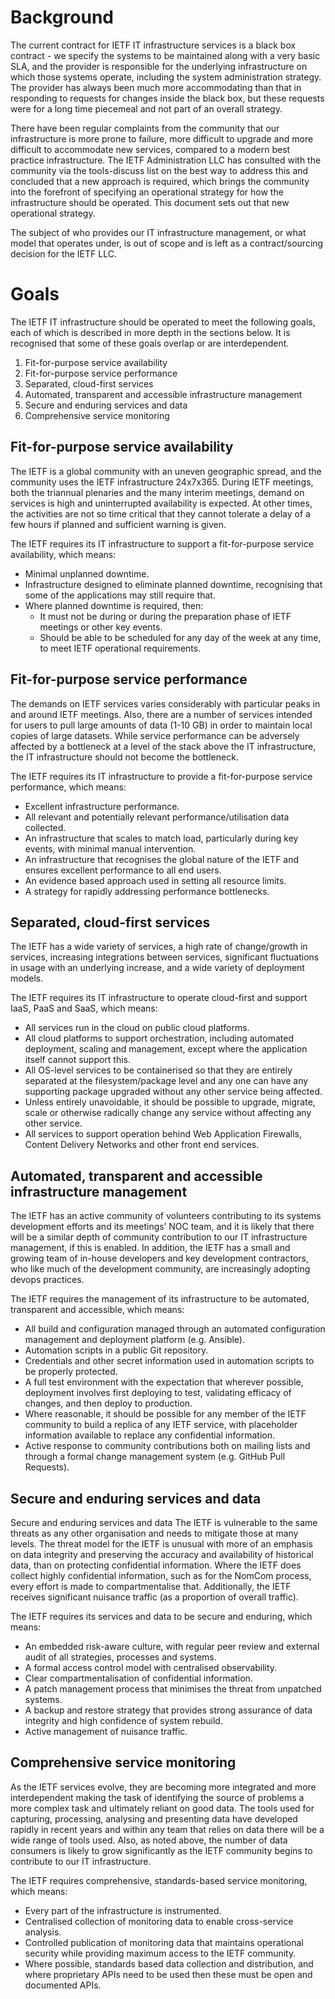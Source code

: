 # Background
The current contract for IETF IT infrastructure services is a black box contract - we specify the systems to be maintained along with a very basic SLA, and the provider is responsible for the underlying infrastructure on which those systems operate, including the system administration strategy. The provider has always been much more accommodating than that in responding to requests for changes inside the black box, but these requests were for a long time piecemeal and not part of an overall strategy.

There have been regular complaints from the community that our infrastructure is more prone to failure, more difficult to upgrade and more difficult to accommodate new services, compared to a modern best practice infrastructure.  The IETF Administration LLC has consulted with the community via the tools-discuss list on the best way to address this and concluded that a new approach is required, which brings the community into the forefront of specifying an operational strategy for how the infrastructure should be operated.  This document sets out that new operational strategy.

The subject of who provides our IT infrastructure management, or what model that operates under, is out of scope and is left as a contract/sourcing decision for the IETF LLC. 

# Goals
The IETF IT infrastructure should be operated to meet the following goals, each of which is described in more depth in the sections below.  It is recognised that some of these goals overlap or are interdependent.

1. Fit-for-purpose service availability
2. Fit-for-purpose service performance
3. Separated, cloud-first services
4. Automated, transparent and accessible infrastructure management
5. Secure and enduring services and data
6. Comprehensive service monitoring

## Fit-for-purpose service availability
The IETF is a global community with an uneven geographic spread, and the community uses the IETF infrastructure 24x7x365.  During IETF meetings, both the triannual plenaries and the many interim meetings, demand on services is high and uninterrupted availability is expected. At other times, the activities are not so time critical that they cannot tolerate a delay of a few hours if planned and sufficient warning is given. 

The IETF requires its IT infrastructure to support a fit-for-purpose service availability, which means:
* Minimal unplanned downtime.
* Infrastructure designed to eliminate planned downtime, recognising that some of the applications may still require that. 
* Where planned downtime is required, then:
  * It must not be during or during the preparation phase of IETF meetings or other key events.
  * Should be able to be scheduled for any day of the week at any time, to meet IETF operational requirements.

## Fit-for-purpose service performance
The demands on IETF services varies considerably with particular peaks in and around IETF meetings.  Also, there are a number of services intended for users to pull large amounts of data (1-10 GB) in order to maintain local copies of large datasets. While service performance can be adversely affected by a bottleneck at a level of the stack above the IT infrastructure, the IT infrastructure should not become the bottleneck.

The IETF requires its IT infrastructure to provide a fit-for-purpose service performance, which means:
* Excellent infrastructure performance.
* All relevant and potentially relevant performance/utilisation data collected.
* An infrastructure that scales to match load, particularly during key events, with minimal manual intervention.
* An infrastructure that recognises the global nature of the IETF and ensures excellent performance to all end users.
* An evidence based approach used in setting all resource limits.
* A strategy for rapidly addressing performance bottlenecks.

## Separated, cloud-first services
The IETF has a wide variety of services, a high rate of change/growth in services, increasing integrations between services, significant fluctuations in usage with an underlying increase, and a wide variety of deployment models.

The IETF requires its IT infrastructure to operate cloud-first and support IaaS, PaaS and SaaS, which means:
* All services run in the cloud on public cloud platforms.
* All cloud platforms to support orchestration, including automated deployment, scaling and management, except where the application itself cannot support this.
* All OS-level services to be containerised so that they are entirely separated at the filesystem/package level and any one can have any supporting package upgraded without any other service being affected.
* Unless entirely unavoidable, it should be possible to upgrade, migrate, scale or otherwise radically change any service without affecting any other service.
* All services to support operation behind Web Application Firewalls, Content Delivery Networks and other front end services. 

## Automated, transparent and accessible infrastructure management
The IETF has an active community of volunteers contributing to its systems development efforts and its meetings’ NOC team, and it is likely that there will be a similar depth of community contribution to our IT infrastructure management, if this is enabled.  In addition, the IETF has a small and growing team of in-house developers and key development contractors, who like much of the development community, are increasingly adopting devops practices.

The IETF requires the management of its infrastructure to be automated, transparent and accessible, which means:
* All build and configuration managed through an automated configuration management and deployment platform (e.g. Ansible).
* Automation scripts in a public Git repository.
* Credentials and other secret information used in automation scripts to be properly protected.
* A full test environment with the expectation that wherever possible, deployment involves first deploying to test, validating efficacy of changes, and then deploy to production.
* Where reasonable, it should be possible for any member of the IETF community to build a replica of any IETF service, with placeholder information available to replace any confidential information.
* Active response to community contributions both on mailing lists and through a formal change management system (e.g. GitHub Pull Requests).

## Secure and enduring services and data
Secure and enduring services and data
The IETF is vulnerable to the same threats as any other organisation and needs to mitigate those at many levels. The threat model for the IETF is unusual with more of an emphasis on data integrity and preserving the accuracy and availability of historical data, than on protecting confidential information.  Where the IETF does collect highly confidential information, such as for the NomCom process, every effort is made to compartmentalise that.  Additionally, the IETF receives significant nuisance traffic (as a proportion of overall traffic).

The IETF requires its services and data to be secure and enduring, which means:
* An embedded risk-aware culture, with regular peer review and external audit of all strategies, processes and systems.
* A formal access control model with centralised observability.
* Clear compartmentalisation of confidential information.
* A patch management process that minimises the threat from unpatched systems.
* A backup and restore strategy that provides strong assurance of data integrity and high confidence of system rebuild.
* Active management of nuisance traffic.

## Comprehensive service monitoring
As the IETF services evolve, they are becoming more integrated and more interdependent making the task of identifying the source of problems a more complex task and ultimately reliant on good data. The tools used for capturing, processing, analysing and presenting data have developed rapidly in recent years and within any team that relies on data there will be a wide range of tools used. Also, as noted above, the number of data consumers is likely to grow significantly as the IETF community begins to contribute to our IT infrastructure.

The IETF requires comprehensive, standards-based service monitoring, which means:

* Every part of the infrastructure is instrumented.
* Centralised collection of monitoring data to enable cross-service analysis.
* Controlled publication of monitoring data that maintains operational security while providing maximum access to the IETF community.
* Where possible, standards based data collection and distribution, and where proprietary APIs need to be used then these must be open and documented APIs.
